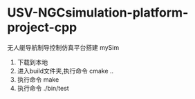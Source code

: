 # USV-NGCsimulation-platform-project-cpp
无人艇导航制导控制仿真平台搭建
mySim
1. 下载到本地
2. 进入build文件夹,执行命令 cmake ..
3. 执行命令 make
4. 执行命令 ./bin/test

